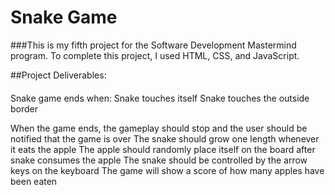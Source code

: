 # Snake Game
###This is my fifth project for the Software Development Mastermind program. To complete this project, I used HTML, CSS, and JavaScript.

##Project Deliverables:
####
Snake game ends when:
Snake touches itself
Snake touches the outside border

When the game ends, the gameplay should stop and the user should be notified that the game is over
The snake should grow one length whenever it eats the apple
The apple should randomly place itself on the board after snake consumes the apple
The snake should be controlled by the arrow keys on the keyboard
The game will  show a score of how many apples have been eaten


